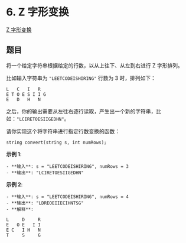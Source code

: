 # 6. Z 字形变换

[Z 字形变换](https://leetcode-cn.com/problems/zigzag-conversion/)

## 题目

将一个给定字符串根据给定的行数，以从上往下、从左到右进行 Z 字形排列。

比如输入字符串为 `"LEETCODEISHIRING"` 行数为 3 时，排列如下：

```
L   C   I   R
E T O E S I I G
E   D   H   N
```

之后，你的输出需要从左往右逐行读取，产生出一个新的字符串，比如：`"LCIRETOESIIGEDHN"`。

请你实现这个将字符串进行指定行数变换的函数：

```
string convert(string s, int numRows);
```

**示例 1**:

    - **输入**: s = "LEETCODEISHIRING", numRows = 3
    - **输出**: "LCIRETOESIIGEDHN"

**示例 2**:

    - **输入**: s = "LEETCODEISHIRING", numRows = 4
    - **输出**: "LDREOEIIECIHNTSG"
    - **解释**:

```
L     D     R
E   O E   I I
E C   I H   N
T     S     G
```

